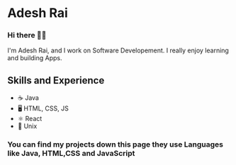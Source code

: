# Adesh Rai

### Hi there 👋🏻
I'm Adesh Rai, and I work on Software Developement. I really enjoy learning and building Apps.

## Skills and Experience
- ☕️ Java
- 🖥 HTML, CSS, JS
- ⚛ React 
- 🐧 Unix

### You can find my projects down this page they use Languages like Java, HTML,CSS and JavaScript

